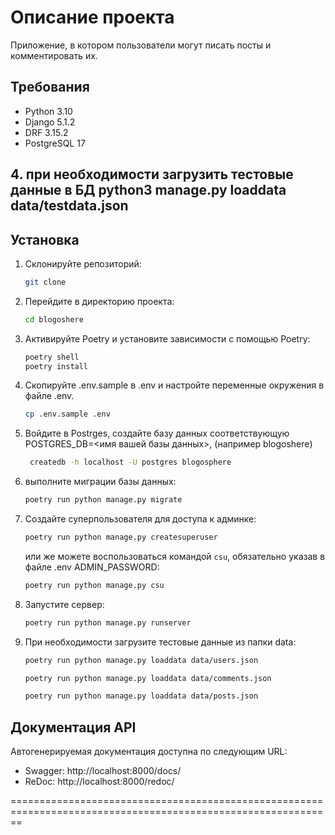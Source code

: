 # Описание проекта

Приложение, в котором пользователи могут писать посты и комментировать их.

## Требования
- Python 3.10
- Django 5.1.2
- DRF 3.15.2
- PostgreSQL 17

## 4. при необходимости загрузить тестовые данные в БД python3 manage.py loaddata data/testdata.json


## Установка

1. Склонируйте репозиторий:
    ```bash
    git clone 
    ```

2. Перейдите в директорию проекта:
    ```bash
    cd blogoshere
    ```

3. Активируйте Poetry и установите зависимости с помощью Poetry:
    ```bash
    poetry shell
    poetry install
    ```

4. Скопируйте .env.sample в .env и настройте переменные окружения в файле .env.
    ```bash
    cp .env.sample .env
    ```

5. Войдите в Postrges, 
   cоздайте базу данных соответствующую POSTGRES_DB=<имя вашей базы данных>, (например blogoshere) 
   ```bash
    createdb -h localhost -U postgres blogosphere
   ```
  

6. выполните миграции базы данных:
    ```bash
    poetry run python manage.py migrate
    ```

6. Создайте суперпользователя для доступа к админке:
    ```bash
    poetry run python manage.py createsuperuser
    ```
   или же можете воспользоваться командой `csu`, обязательно указав в файле .env ADMIN_PASSWORD:
    ```bash
    poetry run python manage.py csu
    ```

7. Запустите сервер:
    ```bash
    poetry run python manage.py runserver
    ```
8. При необходимости загрузите тестовые данные из папки data:
    ```bash
    poetry run python manage.py loaddata data/users.json
    ```
    ```bash
    poetry run python manage.py loaddata data/comments.json
    ```
    ```bash
    poetry run python manage.py loaddata data/posts.json
    ```

   
## Документация API
Автогенерируемая документация доступна по следующим URL:
- Swagger: http://localhost:8000/docs/
- ReDoc: http://localhost:8000/redoc/



==============================================================================================================


